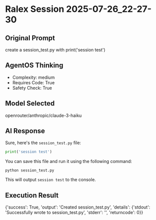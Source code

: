 # Ralex Session 2025-07-26_22-27-30

## Original Prompt
create a session_test.py with print('session test')

## AgentOS Thinking
- Complexity: medium
- Requires Code: True
- Safety Check: True

## Model Selected
openrouter/anthropic/claude-3-haiku

## AI Response
Sure, here's the `session_test.py` file:

```python
print('session test')
```

You can save this file and run it using the following command:

```
python session_test.py
```

This will output `session test` to the console.

## Execution Result
{'success': True, 'output': 'Created session_test.py', 'details': {'stdout': 'Successfully wrote to session_test.py', 'stderr': '', 'returncode': 0}}
